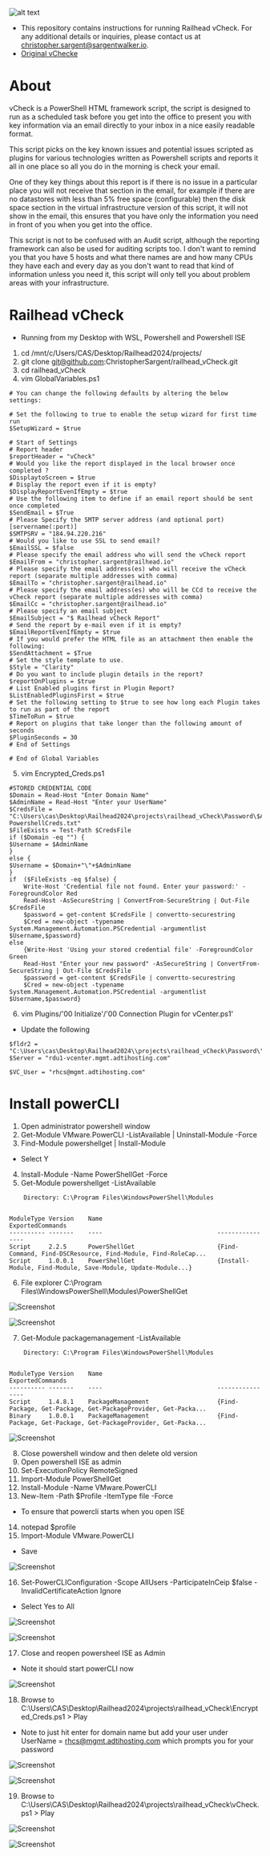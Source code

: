 ![alt text](rh_small_logo.jpg)
* This repository contains instructions for running Railhead vCheck. For any additional details or inquiries, please contact us at christopher.sargent@sargentwalker.io.
* [Original vChecke](https://github.com/alanrenouf/vCheck-vSphere)

# About

vCheck is a PowerShell HTML framework script, the script is designed to run as a scheduled task before you get into the office to present you with key information via an email directly to your inbox in a nice easily readable format.

This script picks on the key known issues and potential issues scripted as plugins for various technologies written as Powershell scripts and reports it all in one place so all you do in the morning is check your email.

One of they key things about this report is if there is no issue in a particular place you will not receive that section in the email, for example if there are no datastores with less than 5% free space (configurable) then the disk space section in the virtual infrastructure version of this script, it will not show in the email, this ensures that you have only the information you need in front of you when you get into the office.

This script is not to be confused with an Audit script, although the reporting framework can also be used for auditing scripts too.  I don't want to remind you that you have 5 hosts and what there names are and how many CPUs they have each and every day as you don't want to read that kind of information unless you need it, this script will only tell you about problem areas with your infrastructure.

# Railhead vCheck
* Running from my Desktop with WSL, Powershell and Powershell ISE
1. cd /mnt/c/Users/CAS/Desktop/Railhead2024/projects/
2. git clone git@github.com:ChristopherSargent/railhead_vCheck.git
3. cd railhead_vCheck
4. vim GlobalVariables.ps1
```
# You can change the following defaults by altering the below settings:

# Set the following to true to enable the setup wizard for first time run
$SetupWizard = $true

# Start of Settings
# Report header
$reportHeader = "vCheck"
# Would you like the report displayed in the local browser once completed ?
$DisplaytoScreen = $true
# Display the report even if it is empty?
$DisplayReportEvenIfEmpty = $true
# Use the following item to define if an email report should be sent once completed
$SendEmail = $True
# Please Specify the SMTP server address (and optional port) [servername(:port)]
$SMTPSRV = "184.94.220.216"
# Would you like to use SSL to send email?
$EmailSSL = $false
# Please specify the email address who will send the vCheck report
$EmailFrom = "christopher.sargent@railhead.io"
# Please specify the email address(es) who will receive the vCheck report (separate multiple addresses with comma)
$EmailTo = "christopher.sargent@railhead.io"
# Please specify the email address(es) who will be CCd to receive the vCheck report (separate multiple addresses with comma)
$EmailCc = "christopher.sargent@railhead.io"
# Please specify an email subject
$EmailSubject = "$ Railhead vCheck Report"
# Send the report by e-mail even if it is empty?
$EmailReportEvenIfEmpty = $true
# If you would prefer the HTML file as an attachment then enable the following:
$SendAttachment = $True
# Set the style template to use.
$Style = "Clarity"
# Do you want to include plugin details in the report?
$reportOnPlugins = $true
# List Enabled plugins first in Plugin Report?
$ListEnabledPluginsFirst = $true
# Set the following setting to $true to see how long each Plugin takes to run as part of the report
$TimeToRun = $true
# Report on plugins that take longer than the following amount of seconds
$PluginSeconds = 30
# End of Settings

# End of Global Variables

```
5. vim Encrypted_Creds.ps1
```
#STORED CREDENTIAL CODE
$Domain = Read-Host "Enter Domain Name"
$AdminName = Read-Host "Enter your UserName"
$CredsFile = "C:\Users\cas\Desktop\Railhead2024\projects\railhead_vCheck\Password\$AdminName-PowershellCreds.txt"
$FileExists = Test-Path $CredsFile
if ($Domain -eq "") {
$Username = $AdminName
}
else {
$Username = $Domain+"\"+$AdminName
}
if  ($FileExists -eq $false) {
    Write-Host 'Credential file not found. Enter your password:' -ForegroundColor Red
    Read-Host -AsSecureString | ConvertFrom-SecureString | Out-File $CredsFile
    $password = get-content $CredsFile | convertto-securestring
    $Cred = new-object -typename System.Management.Automation.PSCredential -argumentlist $Username,$password}
else
    {Write-Host 'Using your stored credential file' -ForegroundColor Green
	Read-Host "Enter your new password" -AsSecureString | ConvertFrom-SecureString | Out-File $CredsFile
    $password = get-content $CredsFile | convertto-securestring
    $Cred = new-object -typename System.Management.Automation.PSCredential -argumentlist $Username,$password}
```
6. vim Plugins/'00 Initialize'/'00 Connection Plugin for vCenter.ps1'
* Update the following
```
$fldr2 = "C:\Users\cas\Desktop\Railhead2024\\projects\railhead_vCheck\Password\"
$Server = "rdu1-vcenter.mgmt.adtihosting.com"

$VC_User = "rhcs@mgmt.adtihosting.com"
```
# Install powerCLI
1. Open administrator powershell window
2. Get-Module VMware.PowerCLI -ListAvailable | Uninstall-Module -Force
3. Find-Module powershellget | Install-Module
* Select Y
4. Install-Module -Name PowerShellGet -Force
5. Get-Module powershellget -ListAvailable
```
    Directory: C:\Program Files\WindowsPowerShell\Modules


ModuleType Version    Name                                ExportedCommands
---------- -------    ----                                ----------------
Script     2.2.5      PowerShellGet                       {Find-Command, Find-DSCResource, Find-Module, Find-RoleCap...
Script     1.0.0.1    PowerShellGet                       {Install-Module, Find-Module, Save-Module, Update-Module...}
```
6. File explorer C:\Program Files\WindowsPowerShell\Modules\PowerShellGet

![Screenshot](resources/screenshot1.png)

![Screenshot](resources/screenshot2.png)

7. Get-Module packagemanagement -ListAvailable
```
    Directory: C:\Program Files\WindowsPowerShell\Modules


ModuleType Version    Name                                ExportedCommands
---------- -------    ----                                ----------------
Script     1.4.8.1    PackageManagement                   {Find-Package, Get-Package, Get-PackageProvider, Get-Packa...
Binary     1.0.0.1    PackageManagement                   {Find-Package, Get-Package, Get-PackageProvider, Get-Packa...
```

![Screenshot](resources/screenshot3.png)

8. Close powershell window and then delete old version
9. Open powershell ISE as admin 
10. Set-ExecutionPolicy RemoteSigned 
11. Import-Module PowerShellGet
12. Install-Module -Name VMware.PowerCLI 
13. New-Item -Path $Profile -ItemType file -Force
* To ensure that powercli starts when you open ISE
14. notepad $profile
15. Import-Module VMware.PowerCLI
* Save 

![Screenshot](resources/screenshot4.png)

16. Set-PowerCLIConfiguration -Scope AllUsers -ParticipateInCeip $false -InvalidCertificateAction Ignore
* Select Yes to All

![Screenshot](resources/screenshot5.png)

![Screenshot](resources/screenshot6.png)

17. Close and reopen powersheel ISE as Admin 
* Note it should start powerCLI now

![Screenshot](resources/screenshot7.png)

18. Browse to C:\Users\CAS\Desktop\Railhead2024\projects\railhead_vCheck\Encrypted_Creds.ps1 > Play 
* Note to just hit enter for domain name but add your user under UserName = rhcs@mgmt.adtihosting.com which prompts you for your password

![Screenshot](resources/screenshot8.png)

![Screenshot](resources/screenshot9.png)

19. Browse to C:\Users\CAS\Desktop\Railhead2024\projects\railhead_vCheck\vCheck.ps1 > Play

![Screenshot](resources/screenshot10.png)

![Screenshot](resources/screenshot11.png)

